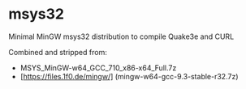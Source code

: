 # msys32

Minimal MinGW msys32 distribution to compile Quake3e and CURL

Combined and stripped from:

* MSYS_MinGW-w64_GCC_710_x86-x64_Full.7z
* [https://files.1f0.de/mingw/] (mingw-w64-gcc-9.3-stable-r32.7z)
